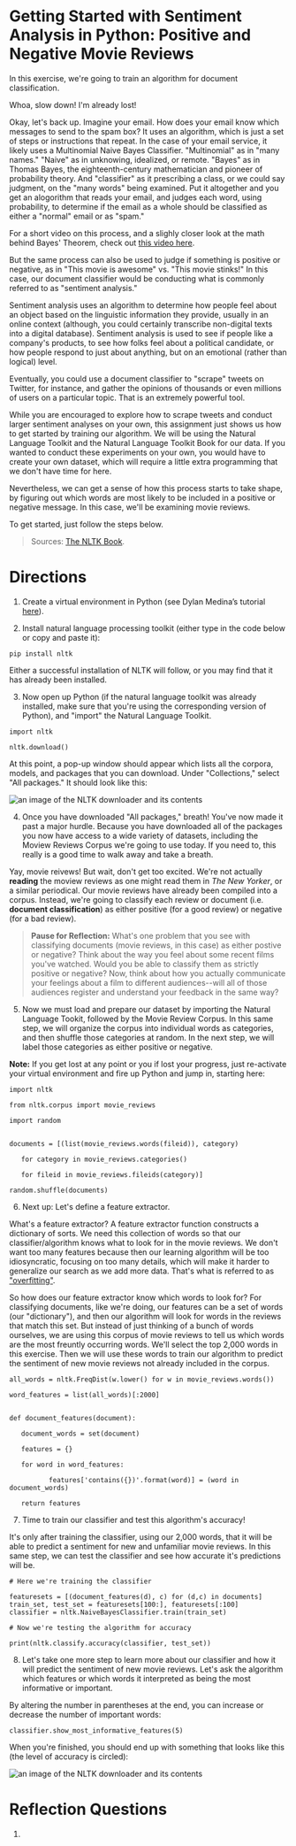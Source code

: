 # Getting Started with Sentiment Analysis in Python: Positive and Negative Movie Reviews

In this exercise, we're going to train an algorithm for document classification. 

Whoa, slow down! I'm already lost! 

Okay, let's back up. Imagine your email. How does your email know which messages to send to the spam box? It uses an algorithm, which is just a set of steps or instructions that repeat. In the case of your email service, it likely uses a Multinomial Naive Bayes Classifier. "Multinomial" as in "many names." "Naive" as in unknowing, idealized, or remote. "Bayes" as in Thomas Bayes, the eighteenth-century mathematician and pioneer of probability theory. And "classifier" as it prescribing a class, or we could say judgment, on the "many words" being examined. Put it altogether and you get an alogorithm that reads your email, and judges each word, using probability, to determine if the email as a whole should be classified as either a "normal" email or as "spam." 

For a short video on this process, and a slighly closer look at the math behind Bayes' Theorem, check out [this video here](https://youtu.be/O2L2Uv9pdDA). 

But the same process can also be used to judge if something is positive or negative, as in "This movie is awesome" vs. "This movie stinks!" In this case, our document classifier would be conducting what is commonly referred to as "sentiment analysis." 

Sentiment analysis uses an algorithm to determine how people feel about an object based on the linguistic information they provide, usually in an online context (although, you could certainly transcribe non-digital texts into a digital database). Sentiment analysis is used to see if people like a company's products, to see how folks feel about a political candidate, or how people respond to just about anything, but on an emotional (rather than logical) level. 

Eventually, you could use a document classifier to "scrape" tweets on Twitter, for instance, and gather the opinions of thousands or even millions of users on a particular topic. That is an extremely powerful tool. 

While you are encouraged to explore how to scrape tweets and conduct larger sentiment analyses on your own, this assignment just shows us how to get started by training our algorithm. We will be using the Natural Language Toolkit and the Natural Language Toolkit Book for our data. If you wanted to conduct these experiments on your own, you would have to create your own dataset, which will require a little extra programming that we don't have time for here. 

Nevertheless, we can get a sense of how this process starts to take shape, by figuring out which words are most likely to be included in a positive or negative message. In this case, we'll be examining movie reviews. 

To get started, just follow the steps below. 


> Sources: [The NLTK Book](http://www.nltk.org/book/ch06.html).

# Directions 	

1. Create a virtual environment in Python (see Dylan Medina’s tutorial [here](https://youtu.be/_fCazmtnUzY)). 

2.	Install natural language processing toolkit (either type in the code below or copy and paste it): 

`pip install nltk`

Either a successful installation of NLTK will follow, or you may find that it has already been installed. 

3. Now open up Python (if the natural language toolkit was already installed, make sure that you're using the corresponding version of Python), and "import" the Natural Language Toolkit. 

`import nltk`


`nltk.download()`

At this point, a pop-up window should appear which lists all the corpora, models, and packages that you can download. Under "Collections," select "All packages." It should look like this: 

![an image of the NLTK downloader and its contents](nltk_downloader.png)


4. Once you have downloaded "All packages," breath! You've now made it past a major hurdle. Because you have downloaded all of the packages you now have access to a wide variety of datasets, including the Moview Reviews Corpus we're going to use today. If you need to, this really is a good time to walk away and take a breath. 

Yay, movie reivews! But wait, don't get too excited. We're not actually **reading** the moview reviews as one might read them in *The New Yorker*, or a similar periodical. Our movie reviews have already been compiled into a corpus. Instead, we're going to classify each review or document (i.e. **document classification**) as either positive (for a good review) or negative (for a bad review).

> **Pause for Reflection:** What's one problem that you see with classifying documents (movie reviews, in this case) as either postive or negative? Think about the way you feel about some recent films you've watched. Would you be able to classify them as strictly positive or negative? Now, think about how you actually communicate your feelings about a film to different audiences--will all of those audiences register and understand your feedback in the same way? 

5. Now we must load and prepare our dataset by importing the Natural Language Tookit, followed by the Movie Review Corpus. In this same step, we will organize the corpus into individual words as categories, and then shuffle those categories at random. In the next step, we will label those categories as either positive or negative. 

**Note:** If you get lost at any point or you if lost your progress, just re-activate your virtual environment and fire up Python and jump in, starting here:

    import nltk

    from nltk.corpus import movie_reviews

    import random


    documents = [(list(movie_reviews.words(fileid)), category)

       for category in movie_reviews.categories()
              
       for fileid in movie_reviews.fileids(category)]

    random.shuffle(documents)
       
6. Next up: Let's define a feature extractor. 

What's a feature extractor? A feature extractor function constructs a dictionary of sorts. We need this collection of words so that our classifier/algorithm knows what to look for in the movie reviews. We don't want too many features because then our learning algorithm will be too idiosyncratic, focusing on too many details, which will make it harder to generalize our search as we add more data. That's what is referred to as ["overfitting"](https://elitedatascience.com/overfitting-in-machine-learning). 

So how does our feature extractor know which words to look for? For classifying documents, like we're doing, our features can be a set of words (our "dictionary"), and then our algorithm will look for words in the reviews that match this set. But instead of just thinking of a bunch of words ourselves, we are using this corpus of movie reviews to tell us which words are the most freuntly occurring words. We'll select the top 2,000 words in this exercise. Then we will use these words to train our algorithm to predict the sentiment of new movie reviews not already included in the corpus. 

    all_words = nltk.FreqDist(w.lower() for w in movie_reviews.words())
       
    word_features = list(all_words)[:2000]

       
    def document_features(document):
              
       document_words = set(document)
              
       features = {}
              
       for word in word_features:
              
              features['contains({})'.format(word)] = (word in document_words)
              
       return features

7. Time to train our classifier and test this algorithm's accuracy! 

It's only after training the classifier, using our 2,000 words, that it will be able to predict a sentiment for new and unfamiliar movie reviews. In this same step, we can test the classifier and see how accurate it's predictions will be. 

    # Here we're training the classifier
    
    featuresets = [(document_features(d), c) for (d,c) in documents]
    train_set, test_set = featuresets[100:], featuresets[:100]
    classifier = nltk.NaiveBayesClassifier.train(train_set)
    
    # Now we're testing the algorithm for accuracy
    
    print(nltk.classify.accuracy(classifier, test_set))
    
8. Let's take one more step to learn more about our classifier and how it will predict the sentiment of new movie reviews. Let's ask the algorithm which features or which words it interpreted as being the most informative or important. 

By altering the number in parentheses at the end, you can increase or decrease the number of important words: 

`classifier.show_most_informative_features(5)`

When you're finished, you should end up with something that looks like this (the level of accuracy is circled):

![an image of the NLTK downloader and its contents](most_important_features.png)

# Reflection Questions

1. 

